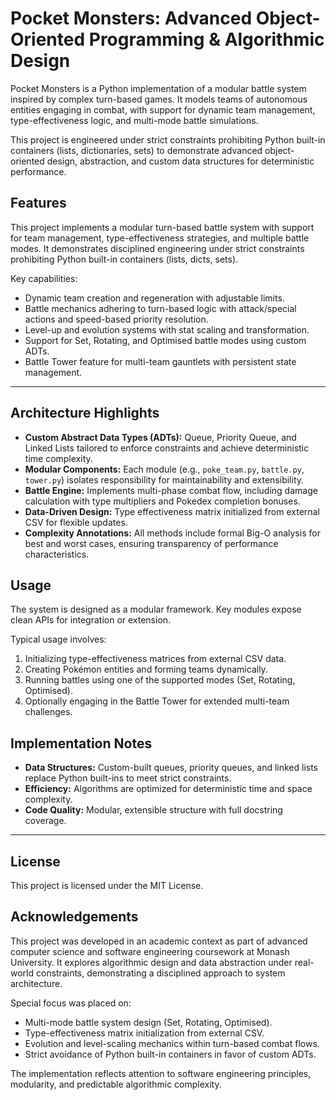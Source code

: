 # Pocket Monsters: Advanced Object-Oriented Programming & Algorithmic Design

Pocket Monsters is a Python implementation of a modular battle system inspired by complex turn-based games. It models teams of autonomous entities engaging in combat, with support for dynamic team management, type-effectiveness logic, and multi-mode battle simulations.

This project is engineered under strict constraints prohibiting Python built-in containers (lists, dictionaries, sets) to demonstrate advanced object-oriented design, abstraction, and custom data structures for deterministic performance.

## Features

This project implements a modular turn-based battle system with support for team management, type-effectiveness strategies, and multiple battle modes. It demonstrates disciplined engineering under strict constraints prohibiting Python built-in containers (lists, dicts, sets).

Key capabilities:  
- Dynamic team creation and regeneration with adjustable limits.  
- Battle mechanics adhering to turn-based logic with attack/special actions and speed-based priority resolution.  
- Level-up and evolution systems with stat scaling and transformation.  
- Support for Set, Rotating, and Optimised battle modes using custom ADTs.  
- Battle Tower feature for multi-team gauntlets with persistent state management.

---

## Architecture Highlights

- **Custom Abstract Data Types (ADTs):** Queue, Priority Queue, and Linked Lists tailored to enforce constraints and achieve deterministic time complexity.  
- **Modular Components:** Each module (e.g., `poke_team.py`, `battle.py`, `tower.py`) isolates responsibility for maintainability and extensibility.  
- **Battle Engine:** Implements multi-phase combat flow, including damage calculation with type multipliers and Pokedex completion bonuses.  
- **Data-Driven Design:** Type effectiveness matrix initialized from external CSV for flexible updates.  
- **Complexity Annotations:** All methods include formal Big-O analysis for best and worst cases, ensuring transparency of performance characteristics.

## Usage

The system is designed as a modular framework. Key modules expose clean APIs for integration or extension.

Typical usage involves:  
1. Initializing type-effectiveness matrices from external CSV data.  
2. Creating Pokémon entities and forming teams dynamically.  
3. Running battles using one of the supported modes (Set, Rotating, Optimised).  
4. Optionally engaging in the Battle Tower for extended multi-team challenges.

## Implementation Notes

- **Data Structures:** Custom-built queues, priority queues, and linked lists replace Python built-ins to meet strict constraints.  
- **Efficiency:** Algorithms are optimized for deterministic time and space complexity.  
- **Code Quality:** Modular, extensible structure with full docstring coverage.

---

## License

This project is licensed under the MIT License.

## Acknowledgements

This project was developed in an academic context as part of advanced computer science and software engineering coursework at Monash University. It explores algorithmic design and data abstraction under real-world constraints, demonstrating a disciplined approach to system architecture.

Special focus was placed on:  
- Multi-mode battle system design (Set, Rotating, Optimised).  
- Type-effectiveness matrix initialization from external CSV.  
- Evolution and level-scaling mechanics within turn-based combat flows.  
- Strict avoidance of Python built-in containers in favor of custom ADTs.

The implementation reflects attention to software engineering principles, modularity, and predictable algorithmic complexity.
